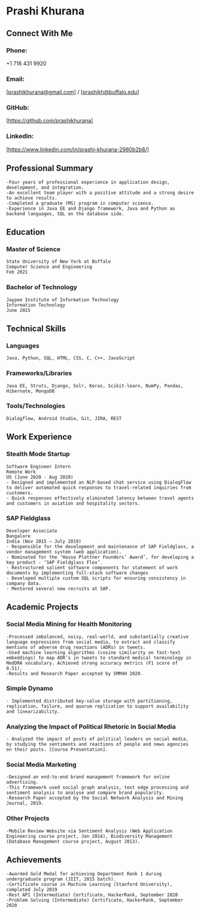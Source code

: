 # Prashi Khurana 

## Connect With Me 
### Phone: 
+1 716 431 9920 
### Email:
[prashikhurana@gmail.com] / [prashikh@buffalo.edu] 
### GitHub:
[https://github.com/prashikhurana]
### LinkedIn:
[https://www.linkedin.com/in/prashi-khurana-2980b2b8/]

## Professional Summary 
```
-Four years of professional experience in application design, development, and integration. 
-An excellent team player with a positive attitude and a strong desire to achieve results. 
-Completed a graduate (MS) program in computer science. 
-Experience in Java EE and Django framework, Java and Python as backend languages, SQL on the database side.
```

## Education

### Master of Science
```
State University of New York at Buffalo 
Computer Science and Engineering
Feb 2021
```

### Bachelor of Technology
```
Jaypee Institute of Information Technology
Information Technology
June 2015
```

## Technical Skills 

### Languages
```
Java, Python, SQL, HTML, CSS, C, C++, JavaScript
```
### Frameworks/Libraries
```
Java EE, Struts, Django, Solr, Keras, Scikit-learn, NumPy, Pandas, Hibernate, MongoDB
```
### Tools/Technologies
```
Dialogflow, Android Studio, Git, JIRA, REST
```
## Work Experience

### Stealth Mode Startup
```
Software Engineer Intern
Remote Work 
US (June 2020 - Aug 2020)
- Designed and implemented an NLP-based chat service using DialogFlow to deliver automated quick responses to travel-related inquiries from customers.
- Quick responses effectively eliminated latency between travel agents and customers in aviation and hospitality sectors.
```

### SAP Fieldglass
```
Developer Associate
Bangalore
India (Nov 2015 – July 2019)
- Responsible for the development and maintenance of SAP Fieldglass, a vendor management system (web application).
- Nominated for the ‘Hasso Plattner Founders’ Award’, for developing a key product - ‘SAP Fieldglass Flex’.
- Restructured salient software components for statement of work documents by implementing full-stack software changes
- Developed multiple custom SQL scripts for ensuring consistency in company data.
- Mentored several new recruits at SAP.
```

## Academic Projects 

### Social Media Mining for Health Monitoring 
```
-Processed imbalanced, noisy, real-world, and substantially creative language expressions from social media, to extract and classify mentions of adverse drug reactions (ADRs) in tweets. 
-Used machine learning algorithms (cosine similarity on fast-text embeddings) to map ADR’s in tweets to standard medical terminology in MedDRA vocabulary. Achieved strong accuracy metrics (F1 score of 0.51).
-Results and Research Paper accepted by SMM4H 2020.
```

### Simple Dynamo
```
- Implemented distributed key-value storage with partitioning, replication, failure, and quorum replication to support availability and linearizability.
```
### Analyzing the Impact of Political Rhetoric in Social Media
```
- Analyzed the impact of posts of political leaders on social media, by studying the sentiments and reactions of people and news agencies on their posts. [Course Presentation].
```

### Social Media Marketing
```
-Designed an end-to-end brand management framework for online advertising. 
-This framework used social graph analysis, text edge processing and sentiment analysis to analyse and compare brand popularity.
-Research Paper accepted by the Social Network Analysis and Mining Journal, 2019.
```

### Other Projects
```
-Mobile Review Website via Sentiment Analysis (Web Application Engineering course project, Jan 2014), Biodiversity Management (Database Management course project, August 2013).
```

## Achievements
```
-Awarded Gold Medal for achieving Department Rank 1 during undergraduate program (JIIT, 2015 batch).
-Certificate course in Machine Learning (Stanford University), completed July 2019
-Rest API (Intermediate) Certificate, HackerRank, September 2020
-Problem Solving (Intermediate) Certificate, HackerRank, September 2020
```
